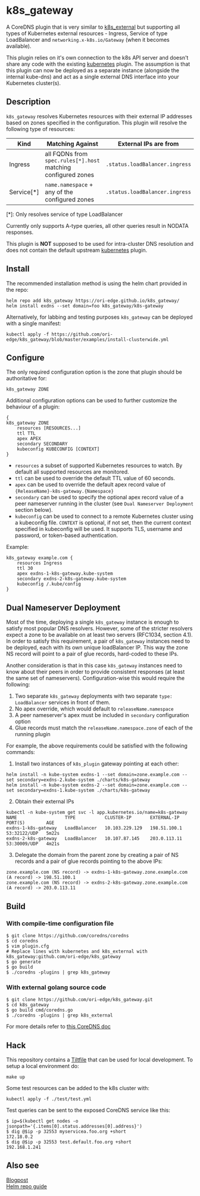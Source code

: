 # k8s_gateway

A CoreDNS plugin that is very similar to [k8s_external](https://coredns.io/plugins/k8s_external/) but supporting all types of Kubernetes external resources - Ingress, Service of type LoadBalancer and `networking.x-k8s.io/Gateway` (when it becomes available). 

This plugin relies on it's own connection to the k8s API server and doesn't share any code with the existing [kubernetes](https://coredns.io/plugins/kubernetes/) plugin. The assumption is that this plugin can now be deployed as a separate instance (alongside the internal kube-dns) and act as a single external DNS interface into your Kubernetes cluster(s).

## Description

`k8s_gateway` resolves Kubernetes resources with their external IP addresses based on zones specified in the configuration. This plugin will resolve the following type of resources:

| Kind | Matching Against | External IPs are from | 
| ---- | ---------------- | -------- |
| Ingress | all FQDNs from `spec.rules[*].host` matching configured zones | `.status.loadBalancer.ingress` |
| Service[*] | `name.namespace` + any of the configured zones | `.status.loadBalancer.ingress` | 

[*]: Only resolves service of type LoadBalancer

Currently only supports A-type queries, all other queries result in NODATA responses.

This plugin is **NOT** supposed to be used for intra-cluster DNS resolution and does not contain the default upstream [kubernetes](https://coredns.io/plugins/kubernetes/) plugin.

## Install

The recommended installation method is using the helm chart provided in the repo:

```
helm repo add k8s_gateway https://ori-edge.github.io/k8s_gateway/
helm install exdns --set domain=foo k8s_gateway/k8s-gateway
```

Alternatively, for labbing and testing purposes `k8s_gateway` can be deployed with a single manifest:

```
kubectl apply -f https://github.com/ori-edge/k8s_gateway/blob/master/examples/install-clusterwide.yml
```

## Configure

The only required configuration option is the zone that plugin should be authoritative for:

```
k8s_gateway ZONE 
```

Additional configuration options can be used to further customize the behaviour of a plugin:

```
{
k8s_gateway ZONE 
    resources [RESOURCES...]
    ttl TTL
    apex APEX
    secondary SECONDARY
    kubeconfig KUBECONFIG [CONTEXT]
}
```


* `resources` a subset of supported Kubernetes resources to watch. By default all supported resources are monitored.
* `ttl` can be used to override the default TTL value of 60 seconds.
* `apex` can be used to override the default apex record value of `{ReleaseName}-k8s-gateway.{Namespace}`
* `secondary` can be used to specify the optional apex record value of a peer nameserver running in the cluster (see `Dual Nameserver Deployment` section below).
* `kubeconfig` can be used to connect to a remote Kubernetes cluster using a kubeconfig file. `CONTEXT` is optional, if not set, then the current context specified in kubeconfig will be used. It supports TLS, username and password, or token-based authentication.

Example: 

```
k8s_gateway example.com {
    resources Ingress
    ttl 30
    apex exdns-1-k8s-gateway.kube-system
    secondary exdns-2-k8s-gateway.kube-system
    kubeconfig /.kube/config
}
```

## Dual Nameserver Deployment

Most of the time, deploying a single `k8s_gateway` instance is enough to satisfy most popular DNS resolvers. However, some of the stricter resolvers expect a zone to be available on at least two servers (RFC1034, section 4.1). In order to satisfy this requirement, a pair of `k8s_gateway` instances need to be deployed, each with its own unique loadBalancer IP. This way the zone NS record will point to a pair of glue records, hard-coded to these IPs. 

Another consideration is that in this case `k8s_gateway` instances need to know about their peers in order to provide consistent responses (at least the same set of nameservers). Configuration-wise this would require the following:

1. Two separate `k8s_gateway` deployments with two separate `type: LoadBalancer` services in front of them.
2. No apex override, which would default to `releaseName.namespace`
3. A peer nameserver's apex must be included in `secondary` configuration option
4. Glue records must match the `releaseName.namespace.zone` of each of the running plugin

For example, the above requirements could be satisfied with the following commands:

1. Install two instances of `k8s_plugin` gateway pointing at each other:
```
helm install -n kube-system exdns-1 --set domain=zone.example.com --set secondary=exdns-2.kube-system ./charts/k8s-gateway
helm install -n kube-system exdns-2 --set domain=zone.example.com --set secondary=exdns-1.kube-system ./charts/k8s-gateway
```

2. Obtain their external IPs

```
kubectl -n kube-system get svc -l app.kubernetes.io/name=k8s-gateway
NAME                  TYPE           CLUSTER-IP       EXTERNAL-IP   PORT(S)        AGE
exdns-1-k8s-gateway   LoadBalancer   10.103.229.129   198.51.100.1  53:32122/UDP   5m22s
exdns-2-k8s-gateway   LoadBalancer   10.107.87.145    203.0.113.11 53:30009/UDP   4m21s

```

3. Delegate the domain from the parent zone by creating a pair of NS records and a pair of glue records pointing to the above IPs:

```
zone.example.com (NS record) -> exdns-1-k8s-gateway.zone.example.com (A record) -> 198.51.100.1
zone.example.com (NS record) -> exdns-2-k8s-gateway.zone.example.com (A record) -> 203.0.113.11
```


## Build

### With compile-time configuration file

```
$ git clone https://github.com/coredns/coredns
$ cd coredns
$ vim plugin.cfg
# Replace lines with kubernetes and k8s_external with k8s_gateway:github.com/ori-edge/k8s_gateway
$ go generate
$ go build
$ ./coredns -plugins | grep k8s_gateway
```

### With external golang source code
```
$ git clone https://github.com/ori-edge/k8s_gateway.git
$ cd k8s_gateway
$ go build cmd/coredns.go
$ ./coredns -plugins | grep k8s_external
```

For more details refer to [this CoreDNS doc](https://coredns.io/2017/07/25/compile-time-enabling-or-disabling-plugins/)


## Hack

This repository contains a [Tiltfile](https://tilt.dev/) that can be used for local development. To setup a local environment do:

```
make up
```

Some test resources can be added to the k8s cluster with:

```
kubectl apply -f ./test/test.yml
```

Test queries can be sent to the exposed CoreDNS service like this:

```
$ ip=$(kubectl get nodes -o jsonpath='{.items[0].status.addresses[0].address}')
$ dig @$ip -p 32553 myservicea.foo.org +short
172.18.0.2
$ dig @$ip -p 32553 test.default.foo.org +short
192.168.1.241
```

## Also see

[Blogpost](https://medium.com/from-the-edge/a-self-hosted-external-dns-resolver-for-kubernetes-111a27d6fc2c)  
[Helm repo guide](https://medium.com/@mattiaperi/create-a-public-helm-chart-repository-with-github-pages-49b180dbb417)
